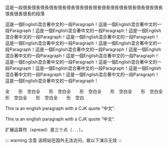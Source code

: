 這是一段很長很長很長很長很長很長很長很長很長很長很長很長很長很長很長很長很長很長很長的段落

這是一個English混合著中文的一段Paragraph！這是一個English混合著中文的一段Paragraph！這是一個English混合著中文的一段Paragraph！這是一個English混合著中文的一段Paragraph！這是一個English混合著中文的一段Paragraph！這是一個English混合著中文的一段Paragraph！這是一個English混合著中文的一段Paragraph！這是一個English混合著中文的一段Paragraph！這是一個English混合著中文的一段Paragraph！這是一個English混合著中文的一段Paragraph！這是一個English混合著中文的一段Paragraph！這是一個English混合著中文的一段Paragraph！這是一個English混合著中文的一段Paragraph！這是一個English混合著中文的一段Paragraph！這是一個English混合著中文的一段Paragraph！這是一個English混合著中文的一段Paragraph！

全　　形　空白全　　形　空白全　　形　空白全　　形　空白全　　形　空白全　　形　空白全　　形　空白全　　形　空白

This ia an english paragraph with a CJK quote "中文".

This ia an english paragraph with a CJK quote “中文“.

扩展运算符（spread）是三个点（`...`）。

::: warning 注意
该网站在国外无法访问，故以下演示无效
:::
